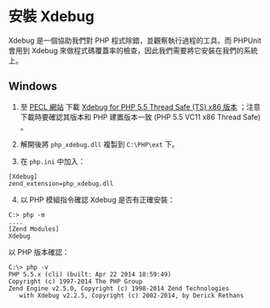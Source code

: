 # 安裝 Xdebug

Xdebug 是一個協助我們對 PHP 程式除錯，並觀察執行過程的工具。而 PHPUnit 會用到 Xdebug 來做程式碼覆蓋率的檢查，因此我們需要將它安裝在我們的系統上。

## Windows

1. 至 [PECL 網站](http://pecl.php.net/package/xdebug/2.2.5/windows) 下載 [Xdebug for PHP 5.5 Thread Safe (TS) x86 版本](http://windows.php.net/downloads/pecl/releases/xdebug/2.2.5/php_xdebug-2.2.5-5.5-ts-vc11-x86.zip) ；注意下載時要確認其版本和 PHP 建置版本一致 (PHP 5.5 VC11 x86 Thread Safe) 。

2. 解開後將 `php_xdebug.dll` 複製到 `C:\PHP\ext` 下。

3. 在 `php.ini` 中加入：

 ```
[Xdebug]
zend_extension=php_xdebug.dll
 ```

4. 以 PHP 模組指令確認 Xdebug 是否有正確安裝：

 ```
C:> php -m
....
[Zend Modules]
Xdebug
 ```

 以 PHP 版本確認：

 ```
C:\> php -v
PHP 5.5.x (cli) (built: Apr 22 2014 18:59:49)
Copyright (c) 1997-2014 The PHP Group
Zend Engine v2.5.0, Copyright (c) 1998-2014 Zend Technologies
    with Xdebug v2.2.5, Copyright (c) 2002-2014, by Derick Rethans
 ```
